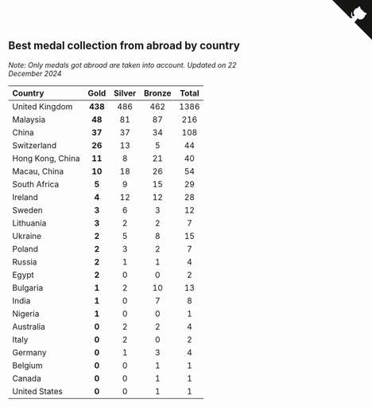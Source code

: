 ## Best medal collection from abroad by country

*Note: Only medals got abroad are taken into account.*
*Updated on 22 December 2024*

| Country | Gold | Silver | Bronze | Total |
| :--- | :--: | :--: | :--: | :--: |
| United Kingdom | **438** | 486 | 462 | 1386 |
| Malaysia | **48** | 81 | 87 | 216 |
| China | **37** | 37 | 34 | 108 |
| Switzerland | **26** | 13 | 5 | 44 |
| Hong Kong, China | **11** | 8 | 21 | 40 |
| Macau, China | **10** | 18 | 26 | 54 |
| South Africa | **5** | 9 | 15 | 29 |
| Ireland | **4** | 12 | 12 | 28 |
| Sweden | **3** | 6 | 3 | 12 |
| Lithuania | **3** | 2 | 2 | 7 |
| Ukraine | **2** | 5 | 8 | 15 |
| Poland | **2** | 3 | 2 | 7 |
| Russia | **2** | 1 | 1 | 4 |
| Egypt | **2** | 0 | 0 | 2 |
| Bulgaria | **1** | 2 | 10 | 13 |
| India | **1** | 0 | 7 | 8 |
| Nigeria | **1** | 0 | 0 | 1 |
| Australia | **0** | 2 | 2 | 4 |
| Italy | **0** | 2 | 0 | 2 |
| Germany | **0** | 1 | 3 | 4 |
| Belgium | **0** | 0 | 1 | 1 |
| Canada | **0** | 0 | 1 | 1 |
| United States | **0** | 0 | 1 | 1 |


<a href="https://github.com/simonkellly/wca_statistics_uk" class="github-corner" aria-label="View source on Github"><svg width="80" height="80" viewBox="0 0 250 250" style="fill:#151513; color:#fff; position: absolute; top: 0; border: 0; right: 0;" aria-hidden="true"><path d="M0,0 L115,115 L130,115 L142,142 L250,250 L250,0 Z"></path><path d="M128.3,109.0 C113.8,99.7 119.0,89.6 119.0,89.6 C122.0,82.7 120.5,78.6 120.5,78.6 C119.2,72.0 123.4,76.3 123.4,76.3 C127.3,80.9 125.5,87.3 125.5,87.3 C122.9,97.6 130.6,101.9 134.4,103.2" fill="currentColor" style="transform-origin: 130px 106px;" class="octo-arm"></path><path d="M115.0,115.0 C114.9,115.1 118.7,116.5 119.8,115.4 L133.7,101.6 C136.9,99.2 139.9,98.4 142.2,98.6 C133.8,88.0 127.5,74.4 143.8,58.0 C148.5,53.4 154.0,51.2 159.7,51.0 C160.3,49.4 163.2,43.6 171.4,40.1 C171.4,40.1 176.1,42.5 178.8,56.2 C183.1,58.6 187.2,61.8 190.9,65.4 C194.5,69.0 197.7,73.2 200.1,77.6 C213.8,80.2 216.3,84.9 216.3,84.9 C212.7,93.1 206.9,96.0 205.4,96.6 C205.1,102.4 203.0,107.8 198.3,112.5 C181.9,128.9 168.3,122.5 157.7,114.1 C157.9,116.9 156.7,120.9 152.7,124.9 L141.0,136.5 C139.8,137.7 141.6,141.9 141.8,141.8 Z" fill="currentColor" class="octo-body"></path></svg></a><style>.github-corner:hover .octo-arm{animation:octocat-wave 560ms ease-in-out}@keyframes octocat-wave{0%,100%{transform:rotate(0)}20%,60%{transform:rotate(-25deg)}40%,80%{transform:rotate(10deg)}}@media (max-width:500px){.github-corner:hover .octo-arm{animation:none}.github-corner .octo-arm{animation:octocat-wave 560ms ease-in-out}}</style>
